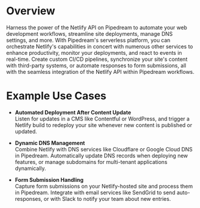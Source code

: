 # Overview

Harness the power of the Netlify API on Pipedream to automate your web development workflows, streamline site deployments, manage DNS settings, and more. With Pipedream's serverless platform, you can orchestrate Netlify's capabilities in concert with numerous other services to enhance productivity, monitor your deployments, and react to events in real-time. Create custom CI/CD pipelines, synchronize your site's content with third-party systems, or automate responses to form submissions, all with the seamless integration of the Netlify API within Pipedream workflows.

# Example Use Cases

- **Automated Deployment After Content Update**  
  Listen for updates in a CMS like Contentful or WordPress, and trigger a Netlify build to redeploy your site whenever new content is published or updated.

- **Dynamic DNS Management**  
  Combine Netlify with DNS services like Cloudflare or Google Cloud DNS in Pipedream. Automatically update DNS records when deploying new features, or manage subdomains for multi-tenant applications dynamically.

- **Form Submission Handling**  
  Capture form submissions on your Netlify-hosted site and process them in Pipedream. Integrate with email services like SendGrid to send auto-responses, or with Slack to notify your team about new entries.
